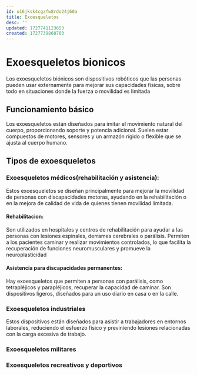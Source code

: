 ```yaml
---
id: u16jksk4cgzfw8rdo24j60a
title: Exoesqueletos
desc: ''
updated: 1727741123653
created: 1727739868703
---
```

# Exoesqueletos bionicos
Los exoesqueletos biónicos son dispositivos robóticos que las personas pueden usar externamente para mejorar sus capacidades físicas, sobre todo en situaciones donde la fuerza o movilidad es limitada


## Funcionamiento básico
Los exoesqueletos están diseñados para imitar el movimiento natural del cuerpo, proporcionando soporte y potencia adicional. Suelen estar compuestos de motores, sensores y un armazón rígido o flexible que se ajusta al cuerpo humano.

## Tipos de exoesqueletos
### Exoesqueletos médicos(rehabilitación y asistencia):
Estos exoesqueletos se diseñan principalmente para mejorar la movilidad de personas con discapacidades motoras, ayudando en la rehabilitación o en la mejora de calidad de vida de quienes tienen movilidad limitada.


#### Rehabilitacion:
Son utilizados en hospitales y centros de rehabilitación para ayudar a las personas con lesiones espinales, derrames cerebrales o parálisis. Permiten a los pacientes caminar y realizar movimientos controlados, lo que facilita la recuperación de funciones neuromusculares y promueve la neuroplasticidad


#### Asistencia para discapacidades permanentes:
Hay exoesqueletos que permiten a personas con parálisis, como tetrapléjicos y parapléjicos, recuperar la capacidad de caminar. Son dispositivos ligeros, diseñados para un uso diario en casa o en la calle.


### Exoesqueletos industriales
Estos dispositivos están diseñados para asistir a trabajadores en entornos laborales, reduciendo el esfuerzo físico y previniendo lesiones relacionadas con la carga excesiva de trabajo.


### Exoesqueletos militares


### Exoesqueletos recreativos y deportivos

